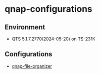 # qnap-configurations


## Environment

- QTS 5.1.7.2770(2024-05-20) on TS-231K

## Configurations

- [qnap-file-organizer](./src/qnap-file-organizer/README.md)

